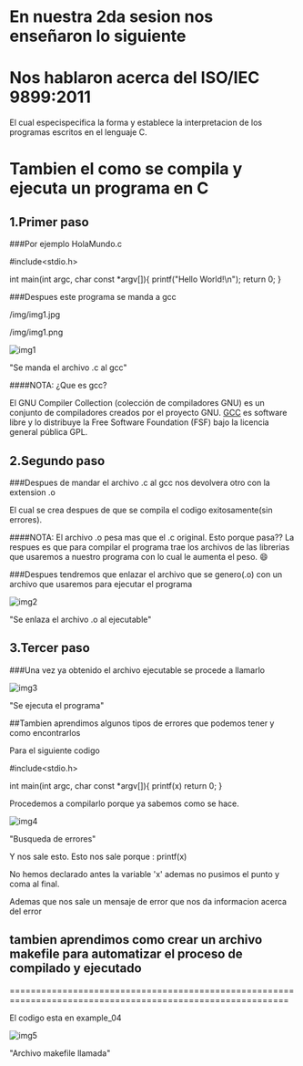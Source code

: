 En nuestra 2da sesion nos enseñaron lo siguiente
================================================

Nos hablaron acerca del ISO/IEC 9899:2011 
==================================================

El cual especispecifica la forma y establece la interpretacion de los programas escritos en el lenguaje C.

Tambien el como se compila y ejecuta un programa en C
================================================================


1.Primer paso
-----------------------

###Por ejemplo HolaMundo.c


#include<stdio.h>

int main(int argc, char const *argv[]){
	printf("Hello World!\n");
	return 0;
}
 



###Despues este programa se manda a gcc

/img/img1.jpg 

/img/img1.png

![img1](https://github.com/pystudent1913/FedoraPeruRumbo-GSoC/edit/master/Images/img1.jpg)

"Se manda el archivo .c al gcc"

####NOTA: ¿Que es gcc?

El GNU Compiler Collection (colección de compiladores GNU) es un conjunto de compiladores creados por el proyecto GNU. [GCC](https://gcc.gnu.org/) es software libre y lo distribuye la Free Software Foundation (FSF) bajo la licencia general pública GPL.


2.Segundo paso
-----------------------

###Despues de mandar el archivo .c al gcc nos devolvera otro con la extension .o


El cual se crea despues de que se compila el codigo exitosamente(sin errores).

####NOTA:
El archivo .o pesa mas que el .c original. 
Esto porque pasa??
La respues es que para compilar el programa trae los archivos de las librerias que usaremos a nuestro programa con lo cual le aumenta el peso. :smile:

###Despues tendremos que enlazar el archivo que se genero(.o) con un archivo que usaremos para ejecutar el programa


![img2](https://github.com/pystudent1913/FedoraPeruRumbo-GSoC/edit/master/Images/img2.jpg)

"Se enlaza el archivo .o al ejecutable"


3.Tercer paso
---------------------------------

###Una vez ya obtenido el archivo ejecutable se procede a llamarlo


![img3](https://github.com/pystudent1913/FedoraPeruRumbo-GSoC/edit/master/Images/img3.jpg)

"Se ejecuta el programa"





##Tambien aprendimos algunos tipos de errores que podemos tener y como encontrarlos


Para el siguiente codigo

#include<stdio.h>

int main(int argc, char const *argv[]){
	printf(x)
	return 0;
}



Procedemos a compilarlo porque ya sabemos como se hace.

![img4](https://github.com/pystudent1913/FedoraPeruRumbo-GSoC/edit/master/Images/img4.jpg)

"Busqueda de errores"

Y nos sale esto. 
Esto nos sale porque :
	printf(x)

No hemos declarado antes la variable 'x' ademas no pusimos el punto y coma al final.

Ademas que nos sale un mensaje de error que nos da informacion acerca del error
 

## tambien aprendimos como crear un archivo makefile para automatizar el proceso de compilado y ejecutado
===========================================================================================================

El codigo esta en example_04

![img5](https://github.com/pystudent1913/FedoraPeruRumbo-GSoC/edit/master/Images/img5.jpg)

"Archivo makefile llamada"






